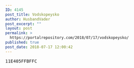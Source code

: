 ```yaml
---
ID: 4145
post_title: Vodskopeysko
author: HusbandVader
post_excerpt: ""
layout: post
permalink: >
  https://portalrepository.com/2018/07/17/vodskopeysko/
published: true
post_date: 2018-07-17 12:00:42
---
```

<pre>11E405FFBFFC</pre>